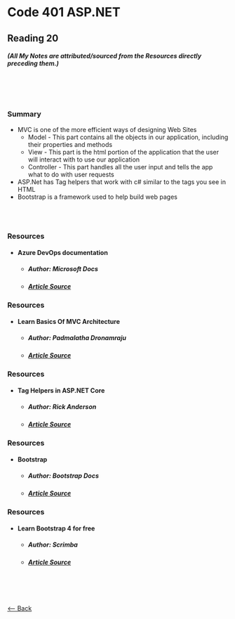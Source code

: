 # Code 401 ASP.NET
## Reading 20
##### (All My Notes are attributed/sourced from the Resources directly preceding them.)

<br>
<br>
<br>

### Summary
* MVC is one of the more efficient ways of designing Web Sites
  * Model - This part contains all the objects in our application, including their properties and methods
  * View - This part is the html portion of the application that the user will interact with to use our application
  * Controller - This part handles all the user input and tells the app what to do with user requests
* ASP.Net has Tag helpers that work with c# similar to the tags you see in HTML
* Bootstrap is a framework used to help build web pages

<br>
<br>

### Resources
* #### __Azure DevOps documentation__
  * ##### Author:  Microsoft Docs
  * ##### [Article Source](https://docs.microsoft.com/en-us/azure/devops/?view=azure-devops)

### Resources
* #### __Learn Basics Of MVC Architecture__
  * ##### Author:  Padmalatha Dronamraju
  * ##### [Article Source](https://www.c-sharpcorner.com/article/learn-basics-of-mvc-architecture/)

### Resources
* #### __Tag Helpers in ASP.NET Core__
  * ##### Author:  Rick Anderson
  * ##### [Article Source](https://docs.microsoft.com/en-us/aspnet/core/mvc/views/tag-helpers/intro?view=aspnetcore-2.1)

### Resources
* #### __Bootstrap__
  * ##### Author:  Bootstrap Docs
  * ##### [Article Source](https://getbootstrap.com/)

### Resources
* #### __Learn Bootstrap 4 for free__
  * ##### Author:  Scrimba
  * ##### [Article Source](https://scrimba.com/learn/bootstrap4)

<br>
<br>
<br>

[<-- Back](../README.md)
